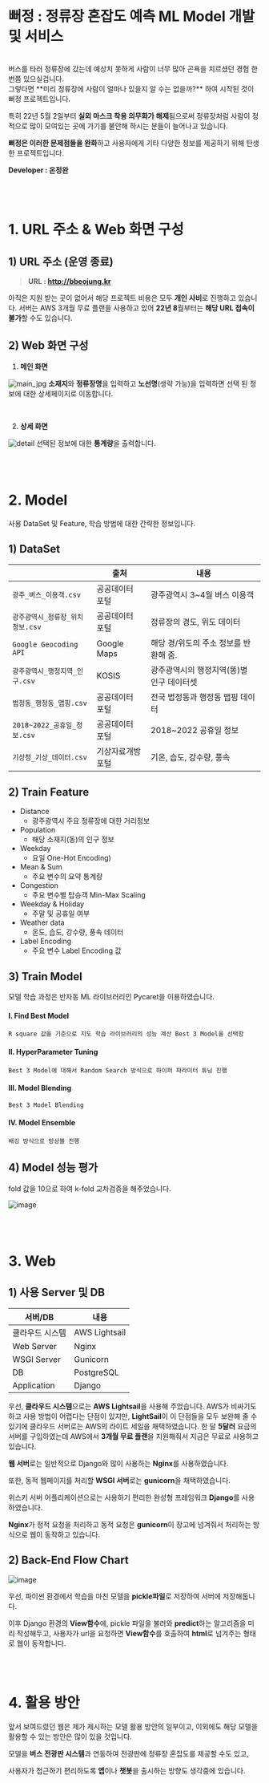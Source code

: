 # 뻐정 : 정류장 혼잡도 예측 ML Model 개발 및 서비스

<br>
버스를 타러 정류장에 갔는데 예상치 못하게 사람이 너무 많아 곤욕을 치르셨던 경험 한 번쯤 있으실겁니다.<br>
그렇다면 **미리 정류장에 사람이 얼마나 있을지 알 수는 없을까?** 하여 시작된 것이 뻐정 프로젝트입니다.

특히 22년 5월 2일부터 **실외 마스크 착용 의무화가 해제**됨으로써 정류장처럼 사람이 정적으로 많이 모여있는 곳에 가기를 불안해 하시는 분들이 늘어나고 있습니다.

**뻐정은 이러한 문제점들을 완화**하고 사용자에게 기타 다양한 정보를 제공하기 위해 탄생한 프로젝트입니다.

**Developer : 온정완**

<br>
<br>

# 1. URL 주소 & Web 화면 구성

## 1) URL 주소 (운영 종료)

> **URL : http://bbeojung.kr**

아직은 지원 받는 곳이 없어서 해당 프로젝트 비용은 모두 **개인 사비**로 진행하고 있습니다. 서버는 AWS 3개월 무료 플랜을 사용하고 있어 **22년 8**월부터는 **해당 URL 접속이 불가**할 수도 있습니다.

## 2) Web 화면 구성

 1. **메인 화면**
 
![main_jpg](https://user-images.githubusercontent.com/84084372/174231183-6f34ce39-f180-480c-a075-0678677bf190.jpg)
**소재지**와 **정류장명**을 입력하고 **노선명**(생략 가능)을 입력하면 선택 된 정보에 대한 상세페이지로 이동합니다.

<br>


 2. **상세 화면**
 
![detail](https://user-images.githubusercontent.com/84084372/174231536-f2c2078c-7c75-4c77-9ef5-d993620c9854.jpg)
선택된 정보에 대한 **통계량**을 출력합니다.

<br>
<br>

# 2. Model

사용 DataSet 및 Feature, 학습 방법에 대한 간략한 정보입니다.

## 1) DataSet
|                |출처                          |내용                         |
|----------------|-------------------------------|-----------------------------|
|`광주_버스_이용객.csv`|공공데이터 포털|광주광역시 3~4월 버스 이용객            |
|`광주광역시_정류장_위치정보.csv`          |공공데이터 포털|정류장의 경도, 위도 데이터|
|`Google Geocoding API`          |Google Maps|해당 경/위도의 주소 정보를 반환해 줌.|
|`광주광역시_행정지역_인구.csv`          |KOSIS|광주광역시의 행정지역(똥)별 인구 데이터셋|
|`법정동_행정동_맵핑.csv`          |공공데이터 포털|전국 법정동과 행정동 맵핑 데이터|
|`2018~2022_공휴일_정보.csv`          |공공데이터 포털|2018~2022 공휴일 정보|
|`기상청_기상_데이터.csv`          |기상자료개방포털|기온, 습도, 강수량, 풍속|


## 2) Train Feature

 - Distance
	 - 광주광역시 주요 정류장에 대한 거리정보
 - Population
	 - 해당 소재지(동)의 인구 정보
 - Weekday
	 - 요일 One-Hot Encoding)
 - Mean & Sum
	 - 주요 변수의 요약 통계량
 - Congestion
	 - 주요 변수별 탑승객 Min-Max Scaling
 - Weekday & Holiday
	 - 주말 및 공휴일 여부
 - Weather data
	 - 온도, 습도, 강수량, 풍속 데이터
 - Label Encoding
	 - 주요 변수 Label Encoding 값

## 3) Train Model
모델 학습 과정은 반자동 ML 라이브러리인 Pycaret을 이용하였습니다.
<br>

#### I. Find Best Model
	R square 값을 기준으로 지도 학습 라이브러리의 성능 계산 Best 3 Model을 선택함

#### II. HyperParameter Tuning
	Best 3 Model에 대해서 Random Search 방식으로 하이퍼 파라미터 튜닝 진행

#### III. Model Blending
	Best 3 Model Blending

#### IV. Model Ensemble
	배깅 방식으로 앙상블 진행

## 4) Model 성능 평가
fold 값을 10으로 하여 k-fold 교차검증을 해주었습니다.

![image](https://user-images.githubusercontent.com/84084372/174237056-c7c61f6a-51d8-40c6-8205-0c0e41e47b9e.png)


<br>
<br>


# 3. Web

## 1) 사용 Server 및 DB

| 서버/DB | 내용 |
|--|--|
| 클라우드 시스템 | AWS Lightsail |
| Web Server | Nginx |
| WSGI Server | Gunicorn |
| DB | PostgreSQL |
| Application | Django |

우선, **클라우드 시스템**으로는 **AWS Lightsail**을 사용해 주었습니다. AWS가 비싸기도 하고 사용 방법이 어렵다는 단점이 있지만, **LightSail**이 이 단점들을 모두 보완해 줄 수 있기에 클라우드 서버로는 AWS의 라이트 세일을 채택하였습니다.
한 달 **5달러** 요금의 서버를 구입하였는데 AWS에서 **3개월 무료 플랜**을 지원해줘서 지금은 무료로 사용하고 있습니다.

**웹 서버**로는 일반적으로 Django와 많이 사용하는 **Nginx**를 사용하였습니다.

또한, 동적 웹페이지를 처리할 **WSGI 서버**로는 **gunicorn**을 채택하였습니다.

위스키 서버 어플리케이션으로는 사용하기 편리한 완성형 프레임워크 **Django**를 사용하였습니다.

**Nginx**가 정적 요청을 처리하고 동적 요청은 **gunicorn**이 장고에 넘겨줘서 처리하는 방식으로 웹이 동작하고 있습니다.


## 2) Back-End Flow Chart

![image](https://user-images.githubusercontent.com/84084372/174237817-a7e9fb91-9fdc-47e8-b5f3-f1efaea05290.png)

우선, 파이썬 환경에서 학습을 마친 모델을 **pickle파일**로 저장하여 서버에 저장해둡니다.

이후 Django 환경의 **View함수**에, pickle 파일을 불러와 **predict**하는 알고리즘을 미리 작성해두고, 사용자가 url을 요청하면 **View함수**를 호출하여 **html**로 넘겨주는 형태로 웹이 동작합니다.


<br>
<br>


# 4. 활용 방안


앞서 보여드렸던 웹은 제가 제시하는 모델 활용 방안의 일부이고, 이외에도 해당 모델을 활용할 수 있는 방안은 많이 있을 것입니다.

모델을 **버스 전광판 시스템**과 연동하여 전광판에 정류장 혼잡도를 제공할 수도 있고,

사용자가 접근하기 편리하도록 **앱**이나 **챗봇**을 출시하는 방향도 생각중에 있습니다.
